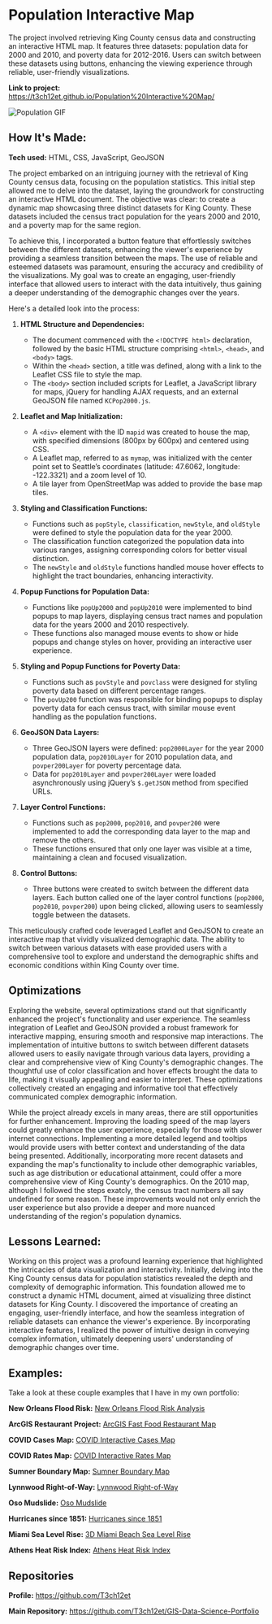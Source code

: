 # Population Interactive Map
The project involved retrieving King County census data and constructing an interactive HTML map. It features three datasets: population data for 2000 and 2010, and poverty data for 2012-2016. Users can switch between these datasets using buttons, enhancing the viewing experience through reliable, user-friendly visualizations.

**Link to project:** https://t3ch12et.github.io/Population%20Interactive%20Map/

<img src="./Population Interactive Map.gif" img alt = "Population GIF"/>

## How It's Made:

**Tech used:** HTML, CSS, JavaScript, GeoJSON

The project embarked on an intriguing journey with the retrieval of King County census data, focusing on the population statistics. This initial step allowed me to delve into the dataset, laying the groundwork for constructing an interactive HTML document. The objective was clear: to create a dynamic map showcasing three distinct datasets for King County. These datasets included the census tract population for the years 2000 and 2010, and a poverty map for the same region.

To achieve this, I incorporated a button feature that effortlessly switches between the different datasets, enhancing the viewer's experience by providing a seamless transition between the maps. The use of reliable and esteemed datasets was paramount, ensuring the accuracy and credibility of the visualizations. My goal was to create an engaging, user-friendly interface that allowed users to interact with the data intuitively, thus gaining a deeper understanding of the demographic changes over the years.

Here's a detailed look into the process:

1. **HTML Structure and Dependencies:**
   - The document commenced with the `<!DOCTYPE html>` declaration, followed by the basic HTML structure comprising `<html>`, `<head>`, and `<body>` tags.
   - Within the `<head>` section, a title was defined, along with a link to the Leaflet CSS file to style the map.
   - The `<body>` section included scripts for Leaflet, a JavaScript library for maps, jQuery for handling AJAX requests, and an external GeoJSON file named `KCPop2000.js`.

2. **Leaflet and Map Initialization:**
   - A `<div>` element with the ID `mapid` was created to house the map, with specified dimensions (800px by 600px) and centered using CSS.
   - A Leaflet map, referred to as `mymap`, was initialized with the center point set to Seattle’s coordinates (latitude: 47.6062, longitude: -122.3321) and a zoom level of 10.
   - A tile layer from OpenStreetMap was added to provide the base map tiles.

3. **Styling and Classification Functions:**
   - Functions such as `popStyle`, `classification`, `newStyle`, and `oldStyle` were defined to style the population data for the year 2000.
   - The classification function categorized the population data into various ranges, assigning corresponding colors for better visual distinction.
   - The `newStyle` and `oldStyle` functions handled mouse hover effects to highlight the tract boundaries, enhancing interactivity.

4. **Popup Functions for Population Data:**
   - Functions like `popUp2000` and `popUp2010` were implemented to bind popups to map layers, displaying census tract names and population data for the years 2000 and 2010 respectively.
   - These functions also managed mouse events to show or hide popups and change styles on hover, providing an interactive user experience.

5. **Styling and Popup Functions for Poverty Data:**
   - Functions such as `povStyle` and `povclass` were designed for styling poverty data based on different percentage ranges.
   - The `povUp200` function was responsible for binding popups to display poverty data for each census tract, with similar mouse event handling as the population functions.

6. **GeoJSON Data Layers:**
   - Three GeoJSON layers were defined: `pop2000Layer` for the year 2000 population data, `pop2010Layer` for 2010 population data, and `povper200Layer` for poverty percentage data.
   - Data for `pop2010Layer` and `povper200Layer` were loaded asynchronously using jQuery’s `$.getJSON` method from specified URLs.

7. **Layer Control Functions:**
   - Functions such as `pop2000`, `pop2010`, and `povper200` were implemented to add the corresponding data layer to the map and remove the others.
   - These functions ensured that only one layer was visible at a time, maintaining a clean and focused visualization.

8. **Control Buttons:**
   - Three buttons were created to switch between the different data layers. Each button called one of the layer control functions (`pop2000`, `pop2010`, `povper200`) upon being clicked, allowing users to seamlessly toggle between the datasets.

This meticulously crafted code leveraged Leaflet and GeoJSON to create an interactive map that vividly visualized demographic data. The ability to switch between various datasets with ease provided users with a comprehensive tool to explore and understand the demographic shifts and economic conditions within King County over time.

## Optimizations

Exploring the website, several optimizations stand out that significantly enhanced the project's functionality and user experience. The seamless integration of Leaflet and GeoJSON provided a robust framework for interactive mapping, ensuring smooth and responsive map interactions. The implementation of intuitive buttons to switch between different datasets allowed users to easily navigate through various data layers, providing a clear and comprehensive view of King County's demographic changes. The thoughtful use of color classification and hover effects brought the data to life, making it visually appealing and easier to interpret. These optimizations collectively created an engaging and informative tool that effectively communicated complex demographic information.

While the project already excels in many areas, there are still opportunities for further enhancement. Improving the loading speed of the map layers could greatly enhance the user experience, especially for those with slower internet connections. Implementing a more detailed legend and tooltips would provide users with better context and understanding of the data being presented. Additionally, incorporating more recent datasets and expanding the map's functionality to include other demographic variables, such as age distribution or educational attainment, could offer a more comprehensive view of King County's demographics. On the 2010 map, although I followed the steps exatcly, the census tract numbers all say undefined for some reason. These improvements would not only enrich the user experience but also provide a deeper and more nuanced understanding of the region's population dynamics.

## Lessons Learned:

Working on this project was a profound learning experience that highlighted the intricacies of data visualization and interactivity. Initially, delving into the King County census data for population statistics revealed the depth and complexity of demographic information. This foundation allowed me to construct a dynamic HTML document, aimed at visualizing three distinct datasets for King County. I discovered the importance of creating an engaging, user-friendly interface, and how the seamless integration of reliable datasets can enhance the viewer's experience. By incorporating interactive features, I realized the power of intuitive design in conveying complex information, ultimately deepening users' understanding of demographic changes over time.

## Examples:
Take a look at these couple examples that I have in my own portfolio:

**New Orleans Flood Risk:** [New Orleans Flood Risk Analysis](https://github.com/T3ch12et/GIS-Data-Science-Portfolio/tree/main/New-Orleans-Flood-Analysis)

**ArcGIS Restaurant Project:** [ArcGIS Fast Food Restaurant Map](https://github.com/T3ch12et/GIS-Data-Science-Portfolio/tree/main/ArcGIS-Restaurant-Project)

**COVID Cases Map:** [COVID Interactive Cases Map](https://github.com/T3ch12et/GIS-Data-Science-Portfolio/tree/main/COVID-Interactive-Maps/COVID%20counts)

**COVID Rates Map:** [COVID Interactive Rates Map](https://github.com/T3ch12et/GIS-Data-Science-Portfolio/tree/main/COVID-Interactive-Maps/COVID%20rates)

**Sumner Boundary Map:** [Sumner Boundary Map](https://github.com/T3ch12et/GIS-Data-Science-Portfolio/tree/main/Furtado-and-Associates-Projects/Sumner%20Boundary%20Map)

**Lynnwood Right-of-Way:** [Lynnwood Right-of-Way](https://github.com/T3ch12et/GIS-Data-Science-Portfolio/tree/main/Furtado-and-Associates-Projects/Lynnwood%20Right-of-Way)

**Oso Mudslide:** [Oso Mudslide](https://github.com/T3ch12et/GIS-Data-Science-Portfolio/tree/main/ESRI-MOOC-Cartography/Oso-Mudslide)

**Hurricanes since 1851:** [Hurricanes since 1851](https://github.com/T3ch12et/GIS-Data-Science-Portfolio/tree/main/ESRI-MOOC-Cartography/Hurricanes-since-1851) 

**Miami Sea Level Rise:** [3D Miami Beach Sea Level Rise](https://github.com/T3ch12et/GIS-Data-Science-Portfolio/tree/main/ESRI-MOOC-GIS-for-Climate-Action/3D-Miami-Beach-Sea-Level-Rise)

**Athens Heat Risk Index:** [Athens Heat Risk Index](https://github.com/T3ch12et/GIS-Data-Science-Portfolio/tree/main/ESRI-MOOC-GIS-for-Climate-Action/Athens-Heat-Risk-Index)

## Repositories
**Profile:** https://github.com/T3ch12et

**Main Repository:** https://github.com/T3ch12et/GIS-Data-Science-Portfolio


